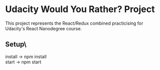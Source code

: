 # Udacity Would You Rather? Project
This project represents the React/Redux combined practicising for Udacity's React Nanodegree course.

## Setup\

install -> npm install\
start -> npm start
